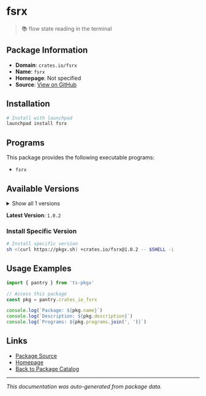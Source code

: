 # fsrx

> 📚 flow state reading in the terminal

## Package Information

- **Domain**: `crates.io/fsrx`
- **Name**: `fsrx`
- **Homepage**: Not specified
- **Source**: [View on GitHub](https://github.com/pkgxdev/pantry/tree/main/projects/crates.io/fsrx/package.yml)

## Installation

```bash
# Install with launchpad
launchpad install fsrx
```

## Programs

This package provides the following executable programs:

- `fsrx`

## Available Versions

<details>
<summary>Show all 1 versions</summary>

- `1.0.2`

</details>

**Latest Version**: `1.0.2`

### Install Specific Version

```bash
# Install specific version
sh <(curl https://pkgx.sh) +crates.io/fsrx@1.0.2 -- $SHELL -i
```

## Usage Examples

```typescript
import { pantry } from 'ts-pkgx'

// Access this package
const pkg = pantry.crates_io_fsrx

console.log(`Package: ${pkg.name}`)
console.log(`Description: ${pkg.description}`)
console.log(`Programs: ${pkg.programs.join(', ')}`)
```

## Links

- [Package Source](https://github.com/pkgxdev/pantry/tree/main/projects/crates.io/fsrx/package.yml)
- [Homepage](#)
- [Back to Package Catalog](../package-catalog.md)

---

*This documentation was auto-generated from package data.*
